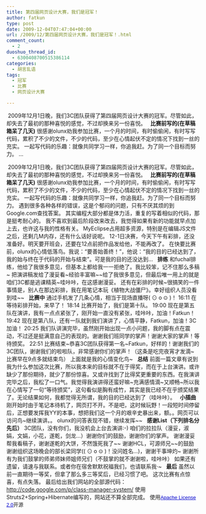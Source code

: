 ```yaml
---
title: 第四届网页设计大赛，我们是冠军！
author: fatkun
type: post
date: 2009-12-04T07:47:04+00:00
url: /2009/12/第四届网页设计大赛，我们是冠军！.html
comment_count:
  - 2
duoshuo_thread_id:
  - 6300408700515386114
categories:
  - 胡言乱语
tags:
  - 冠军
  - 比赛
  - 网页设计大赛

---
```

&nbsp;2009年12月1日晚，我们3C团队获得了第四届网页设计大赛的冠军。尽管如此，却失去了最初的那种喜悦的感觉，不过却换来另一份喜悦。
&nbsp;
**比赛前写的(在草稿箱呆了几天)**
很感谢olunx劝我参加比赛，一个月的时间，有时偷偷闲，有时写写代码，累积了不少的文件，不少的代码，至少在心情起伏不定的情况下找到一丝的充实。&shy;
一起写代码的乐趣：就像共同学习一样，你追我赶。为了同一个目标而努力。&shy;
&#8230;
<!--more-->

&nbsp;2009年12月1日晚，我们3C团队获得了第四届网页设计大赛的冠军。尽管如此，却失去了最初的那种喜悦的感觉，不过却换来另一份喜悦。
&nbsp;
**比赛前写的(在草稿箱呆了几天)**
很感谢olunx劝我参加比赛，一个月的时间，有时偷偷闲，有时写写代码，累积了不少的文件，不少的代码，至少在心情起伏不定的情况下找到一丝的充实。&shy;
一起写代码的乐趣：就像共同学习一样，你追我赶。为了同一个目标而努力。&shy;
遇到很多各种各样的错误，这是个郁闷的问题，只有不厌其烦的到Google.com查找答案。&shy;
其实编程大部分都是体力活，重复的写着相似的代码，那是挺考耐心的。&shy;
我不喜欢到最后阶段改来改去，我觉得如果有新的功能就早点加上去，也许这与我的性格有关。&shy;
MyEclipse占用超多资源，特别是在编辑JS文件之后，还剩几M内存，还有什么话好说呢。&shy;
12-1日决赛，今天下午有彩排，还没准备好。明天要开班会，还要在12点前把作品发给他，不能再改了。
在快要比赛前，olunx的心情低落鸟。我说：&ldquo;要善始善终！&rdquo;，他说：&ldquo;我的目的已经达到了，我的始与终在于代码的开始与结束&rdquo;。可是我的目的还没达到&#8230;
&nbsp;
**排练**
&shy;和fuchal排练，他给了我很多意见，但基本上都给我一一拒绝了。我比较笨，记不住那么多稿~
把演讲稿发给了漫妥看~经验丰富嘛~~给了我很多意见，但最后唯一用上的就是咱们3C都是逃课精英~哇咔咔，在这感谢漫妥。
还有在彩排的时候~很搞笑的一件事情是，别人在那边彩排，我在用笔记本玩《植物大战僵尸》。幸好组织人员没看到哇~~
&nbsp;
**比赛中**
通过手机发了几条心情，相当于现场直播呀( ⊙ o ⊙ )！
<span>16:11 在等待彩排开始，来早了！</span>
<span><span>18:14 比赛开始了，我们是第十队。</span></span>
<span><span><span>19:00 现在是第五队在演讲，我有一点点紧张了，刚开始一直没有紧张，哇咔咔，加油！Fatkun！</span></span></span>
<span><span><span><span>19:42 现在是第八队，还有一队就到我们演讲了，心情平静，Fatkun，加油！3C加油！</span></span></span></span>
<span><span><span><span><span>20:25 我们队讲演完毕，虽然刚开始出现一点小问题，我的脚有点在震动，不过还是挺满意自己的表现的。谢谢我们班同学的掌声！谢谢大家的掌声！等待颁奖。</span></span></span></span></span>
<span><span><span><span><span><span>22:51 比赛结束~恭喜3C团队获得第一名~Fatkun，好样的！谢谢我们的3C团队，谢谢我们的啦啦队，非常感谢你们的掌声！（这条是吃完夜宵才发滴~比赛早在9点多就结束鸟）</span></span></span></span></span></span>
<span><span><span><span><span><span>上面就是我的心情变化鸟~</span></span></span></span></span></span>
&nbsp;
<span><span><span><span><span><span><strong>总结</strong></span></span></span></span></span></span>
前面一篇文章有说到我为什么参加这次比赛，所以我本来的目标就不在于得奖，而在于上台演讲。或许缺少了那份期待，就少了那份惊喜。又或许找到了比得奖更重要的东西。在我演讲完毕之后，我松了一口气。我觉得我演讲得还蛮好嘛~充满感情滴~又顺畅~所以我在心情写了一句&ldquo;等待颁奖&rdquo;，这句看似是胸有成竹，其实是我已经不在乎颁奖结果了。无论结果如何，我都觉得无所谓，我的目的已经达到了（哇咔咔）。
&nbsp;
**小插曲**
刚开始时由于笔记本待机了，网页打不开。不是吧，这时候玩野！一段短时间停留后，正想要发挥我YY的本事，想把我们这一个月的艰辛史暴出来，额。。网页可以访问鸟~继续演讲。。
olunx的问答表现不错，继续发挥~~
&nbsp;
**感谢List（下列排名分先后）**
3C团队，没有你们，我没机会上台去演讲:-)
咱们的拉拉队（漫妥，淑娟，文娟，小花，遂乾，剑龙&#8230;）谢谢你们的鼓励，谢谢你们的掌声。
谢谢漫妥帮我看稿子，谢谢遂乾的大饼，不然饿死我了~~
谢谢HCL，可源师兄~~的鼓励
谢谢组织这场晚会的部长梁同学(( ⊙ o ⊙ )！没问姓名&#8230;)，谢谢干事坤灼~
谢谢所有为我们鼓掌的师弟师妹师姐师兄们（不鼓掌的就不谢谢啦，哇咔咔）
如果还有遗留，请速与我联系。或者你在宿舍默默祝福我们，也请联系我&middot;~
&nbsp;
**最后**
虽然以前一直期待一等奖，但拿了那么多三等奖后，已经习惯了吧。
这次比赛有点惊喜，有点失落。
最后给出我们网站的全部源代码：<a target="_blank" href="http://code.google.com/p/class-manager-system/">http://code.google.com/p/class-manager-system/</a>
使用Struts2+Spring+Hibernate编写的，网站还不算全部完成。
使用<span class="Apple-style-span" style="font-family: arial, sans-serif; line-height: normal; font-size: 13px; -webkit-border-horizontal-spacing: 2px; -webkit-border-vertical-spacing: 2px; "><a href="http://www.apache.org/licenses/LICENSE-2.0" rel="nofollow" style="color: rgb(0, 0, 204); ">Apache License 2.0</a>开源</span>
